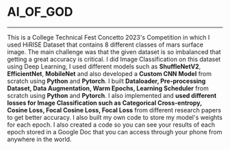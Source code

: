# AI_OF_GOD
--------------------------------------------------------------------------- 
This is a College Technical Fest Concetto 2023's Competition in which I used HiRISE Dataset that contains 8 different classes of mars surface image. The main challenge was that the given dataset is so imbalanced that getting a great accuracy is critical. I did Image Classification on this dataset using Deep Learning, I used different models such as **ShuffleNetV2**, **EfficientNet**, **MobileNet** and also developed a **Custom CNN Model** from scratch using **Python** and **Pytorch**. I built **Dataloader, Pre-processing Dataset, Data Augmentation, Warm Epochs, Learning Scheduler** from scratch using **Python** and **Pytorch**. I also implemented and **used different losses for Image Classification such as Categorical Cross-entropy, Cosine Loss, Focal Cosine Loss, Focal Loss** from different research papers to get better accuracy. I also built my own code to store my model's weights for each epoch. I also created a code so you can see your results of each epoch stored in a Google Doc that you can access through your phone from anywhere in the world.
